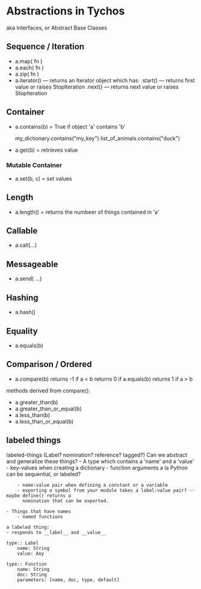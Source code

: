 # Abstractions in Tychos
aka Interfaces, or Abstract Base Classes

## Sequence / Iteration

- a.map( fn )
- a.each( fn )
- a.zip( fn )
- a.iterator() — returns an Iterator object which has:
    .start() — returns first value or raises StopIteration
    .next() — returns next value or raises StopIteration

## Container
- a.contains(b) = True if object 'a' contains 'b'

   my_dictionary.contains("my_key")
   list_of_animals.contains("duck")

- a.get(b) = retrieves value

### Mutable Container
- a.set(b, c) = set values

## Length
- a.length() = returns the numbeer of things contained in 'a'

## Callable
- a.call(<arg>...)

## Messageable
- a.send(<message> <optional arg> ...)

## Hashing
- a.hash()

## Equality
- a.equals(b)

## Comparison / Ordered
- a.compare(b)
  returns -1 if a < b
  returns 0  if a.equals(b)
  returns 1 if a > b

methods derived from compare():
- a.greater_than(b)
- a.greater_than_or_equal(b)
- a.less_than(b)
- a.less_than_or_equal(b)

## labeled things
labeled-things (Label? nomination? reference? tagged?)
    Can we abstract and generalize these things?
    - A type which contains a 'name' and a 'value'
        - key-values when creating a dictionary
        - function arguments a la Python can be sequential, or labeled?

        - name:value pair when defining a constant or a variable
        - exporting a symbol from your module takes a label:value pair? -- maybe define() returns a
          nomination that can be exported.

    - Things that have names
        - named functions

    a labeled thing:
    - responds to __label__ and __value__

    type:: Label
        name: String
        value: Any

    type:: Function
        name: String
        doc: String
        parameters: [name, doc, type, default]

